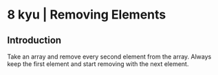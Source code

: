 # 8 kyu | Removing Elements

## Introduction

Take an array and remove every second element from the array. Always keep the first element and start removing with the next element.
